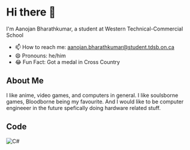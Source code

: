 # Hi there 🤑
I'm Aanojan Bharathkumar, a student at Western Technical-Commercial School

- 📫 How to reach me: aanojan.bharathkumar@student.tdsb.on.ca
- 😄 Pronouns: he/him
- 😂 Fun Fact: Got a medal in Cross Country

## About Me
I like anime, video games, and computers in general.  I like soulsborne games, Bloodborne being my favourite. And I would like to be computer engineeer in the future spefically doing hardware related stuff.

## Code
![C#](https://img.shields.io/badge/c%23-%23239120.svg?style=for-the-badge&logo=csharp&logoColor=white)
